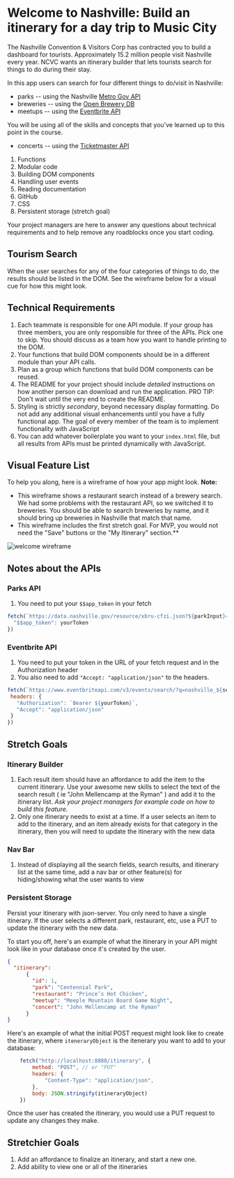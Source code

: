 # Welcome to Nashville: Build an itinerary for a day trip to Music City

The Nashville Convention & Visitors Corp has contracted you to build a dashboard for tourists. Approximately 15.2 million people visit Nashville every year. NCVC wants an itinerary builder that lets tourists search for things to do during their stay.

In this app users can search for four different things to do/visit in Nashville:
* parks -- using the Nashville [Metro Gov API](https://dev.socrata.com/foundry/data.nashville.gov/xbru-cfzi)
* breweries -- using the [Open Brewery DB](https://www.openbrewerydb.org/)
* meetups -- using the [Eventbrite API](https://www.eventbrite.com/developer/v3/)

You will be using all of the skills and concepts that you've learned up to this point in the course.
* concerts -- using the [Ticketmaster API](https://developer.ticketmaster.com/products-and-docs/apis/getting-started/)

1. Functions
1. Modular code
1. Building DOM components
1. Handling user events
1. Reading documentation 
1. GitHub
1. CSS
1. Persistent storage (stretch goal)

Your project managers are here to answer any questions about technical requirements and to help remove any roadblocks once you start coding.

## Tourism Search

When the user searches for any of the four categories of things to do, the results should be listed in the DOM. See the wireframe below for a visual cue for how this might look.

## Technical Requirements
1. Each teammate is responsible for one API module. If your group has three members, you are only responsible for three of the APIs. Pick one to skip. You should discuss as a team how you want to handle printing to the DOM.
1. Your functions that build DOM components should be in a different module than your API calls.
1. Plan as a group which functions that build DOM components can be reused.
1. The README for your project should include *detailed* instructions on how another person can download and run the application. PRO TIP: Don't wait until the very end to create the README.
1. Styling is strictly _secondary_, beyond necessary display formatting. Do not add any additional visual enhancements until you have a fully functional app. The goal of every member of the team is to implement functionality with JavaScript
1. You can add whatever boilerplate you want to your `index.html` file, but all results from APIs must be printed dynamically with JavaScript.

## Visual Feature List

To help you along, here is a wireframe of how your app might look. 
**Note:**
- This wireframe shows a restaurant search instead of a brewery search. We had some problems with the restaurant API, so we switched it to breweries. You should be able to search breweries by name, and it should bring up breweries in Nashville that match that name.
- This wireframe includes the first stretch goal. For MVP, you would not need the "Save" buttons or the "My Itinerary" section.**

![welcome wireframe](https://github.com/nashville-software-school/welcome-to-nashville/blob/master/welcome_nash_wireframe2.png?raw=true)

## Notes about the APIs

### Parks API
1. You need to put your `$$app_token` in your fetch
```js
fetch(`https://data.nashville.gov/resource/xbru-cfzi.json?${parkInput}=Yes`, {
  "$$app_token": yourToken
})

```

### Eventbrite API
1. You need to put your token in the URL of your fetch request and in the Authorization header
1. You also need to add `"Accept: "application/json"` to the headers.
 ```js
fetch(`https://www.eventbriteapi.com/v3/events/search/?q=nashville_${searchField}&token=${yourToken}`, {
  headers: {
    "Authorization": `Bearer ${yourToken}`,
    "Accept": "application/json"
  }
})

```

## Stretch Goals

### Itinerary Builder
1. Each result item should have an affordance to add the item to the current itinerary. Use your awesome new skills to select the text of the search result ( ie "John Mellencamp at the Ryman" ) and add it to the itinerary list. _Ask your project managers for example code on how to build this feature._
1. Only one itinerary needs to exist at a time. If a user selects an item to add to the itinerary, and an item already exists for that category in the itinerary, then you will need to update the itinerary with the new data

### Nav Bar
1. Instead of displaying all the search fields, search results, and itinerary list at the same time, add a nav bar or other feature(s) for hiding/showing what the user wants to view

### Persistent Storage
Persist your itinerary with json-server. You only need to have a single itinerary. If the user selects a different park, restaurant, etc, use a PUT to update the itinerary with the new data.

To start you off, here's an example of what the itinerary in your API might look like in your database once it's created by the user.

```json
{
  "itinerary":
      {
        "id": 1,
        "park": "Centennial Park",
        "restaurant": "Prince’s Hot Chicken",
        "meetup": "Meeple Mountain Board Game Night",
        "concert": "John Mellencamp at the Ryman"
      }
}
```

Here's an example of what the initial POST request might look like to create the itinerary, where `iteneraryObject` is the itenerary you want to add to your database:
```js
    fetch("http://localhost:8088/itinerary", {
        method: "POST", // or "PUT"
        headers: {
            "Content-Type": "application/json",
        },
        body: JSON.stringify(itineraryObject)
    })
```
Once the user has created the itinerary, you would use a PUT request to update any changes they make.


## Stretchier Goals
1. Add an affordance to finalize an itinerary, and start a new one.
1. Add ability to view one or all of the itineraries

